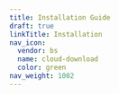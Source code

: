 ```yaml
---
title: Installation Guide
draft: true
linkTitle: Installation
nav_icon:
  vendor: bs
  name: cloud-download
  color: green
nav_weight: 1002
---
```

